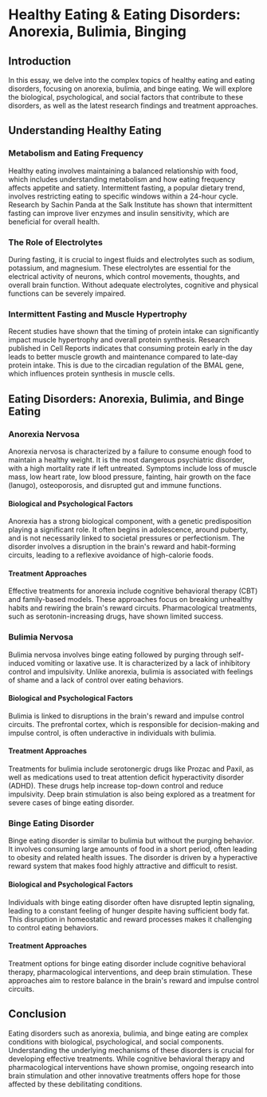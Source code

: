 # Healthy Eating & Eating Disorders: Anorexia, Bulimia, Binging

## Introduction

In this essay, we delve into the complex topics of healthy eating and eating disorders, focusing on anorexia, bulimia, and binge eating. We will explore the biological, psychological, and social factors that contribute to these disorders, as well as the latest research findings and treatment approaches.

## Understanding Healthy Eating

### Metabolism and Eating Frequency

Healthy eating involves maintaining a balanced relationship with food, which includes understanding metabolism and how eating frequency affects appetite and satiety. Intermittent fasting, a popular dietary trend, involves restricting eating to specific windows within a 24-hour cycle. Research by Sachin Panda at the Salk Institute has shown that intermittent fasting can improve liver enzymes and insulin sensitivity, which are beneficial for overall health.

### The Role of Electrolytes

During fasting, it is crucial to ingest fluids and electrolytes such as sodium, potassium, and magnesium. These electrolytes are essential for the electrical activity of neurons, which control movements, thoughts, and overall brain function. Without adequate electrolytes, cognitive and physical functions can be severely impaired.

### Intermittent Fasting and Muscle Hypertrophy

Recent studies have shown that the timing of protein intake can significantly impact muscle hypertrophy and overall protein synthesis. Research published in Cell Reports indicates that consuming protein early in the day leads to better muscle growth and maintenance compared to late-day protein intake. This is due to the circadian regulation of the BMAL gene, which influences protein synthesis in muscle cells.

## Eating Disorders: Anorexia, Bulimia, and Binge Eating

### Anorexia Nervosa

Anorexia nervosa is characterized by a failure to consume enough food to maintain a healthy weight. It is the most dangerous psychiatric disorder, with a high mortality rate if left untreated. Symptoms include loss of muscle mass, low heart rate, low blood pressure, fainting, hair growth on the face (lanugo), osteoporosis, and disrupted gut and immune functions.

#### Biological and Psychological Factors

Anorexia has a strong biological component, with a genetic predisposition playing a significant role. It often begins in adolescence, around puberty, and is not necessarily linked to societal pressures or perfectionism. The disorder involves a disruption in the brain's reward and habit-forming circuits, leading to a reflexive avoidance of high-calorie foods.

#### Treatment Approaches

Effective treatments for anorexia include cognitive behavioral therapy (CBT) and family-based models. These approaches focus on breaking unhealthy habits and rewiring the brain's reward circuits. Pharmacological treatments, such as serotonin-increasing drugs, have shown limited success.

### Bulimia Nervosa

Bulimia nervosa involves binge eating followed by purging through self-induced vomiting or laxative use. It is characterized by a lack of inhibitory control and impulsivity. Unlike anorexia, bulimia is associated with feelings of shame and a lack of control over eating behaviors.

#### Biological and Psychological Factors

Bulimia is linked to disruptions in the brain's reward and impulse control circuits. The prefrontal cortex, which is responsible for decision-making and impulse control, is often underactive in individuals with bulimia.

#### Treatment Approaches

Treatments for bulimia include serotonergic drugs like Prozac and Paxil, as well as medications used to treat attention deficit hyperactivity disorder (ADHD). These drugs help increase top-down control and reduce impulsivity. Deep brain stimulation is also being explored as a treatment for severe cases of binge eating disorder.

### Binge Eating Disorder

Binge eating disorder is similar to bulimia but without the purging behavior. It involves consuming large amounts of food in a short period, often leading to obesity and related health issues. The disorder is driven by a hyperactive reward system that makes food highly attractive and difficult to resist.

#### Biological and Psychological Factors

Individuals with binge eating disorder often have disrupted leptin signaling, leading to a constant feeling of hunger despite having sufficient body fat. This disruption in homeostatic and reward processes makes it challenging to control eating behaviors.

#### Treatment Approaches

Treatment options for binge eating disorder include cognitive behavioral therapy, pharmacological interventions, and deep brain stimulation. These approaches aim to restore balance in the brain's reward and impulse control circuits.

## Conclusion

Eating disorders such as anorexia, bulimia, and binge eating are complex conditions with biological, psychological, and social components. Understanding the underlying mechanisms of these disorders is crucial for developing effective treatments. While cognitive behavioral therapy and pharmacological interventions have shown promise, ongoing research into brain stimulation and other innovative treatments offers hope for those affected by these debilitating conditions.